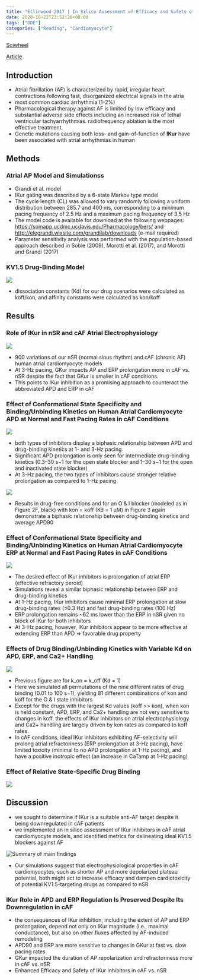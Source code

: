 ```yaml
---
title: "Ellinwood 2017 | In Silico Assessment of Efficacy and Safety of IKur Inhibitors in Chronic Atrial Fibrillation: Role of Kinetics and State-Dependence of Drug Binding"
date: 2020-10-22T23:52:20+08:00
tags: ["ODE"]
categories: ["Reading", "Cardiomyocyte"]
---
```


[Sciwheel](https://sciwheel.com/work/#/items/6117352)

[Article](https://www.ncbi.nlm.nih.gov/pmc/articles/PMC5681918/)

<!--more-->

## Introduction
* Atrial fibrillation (AF) is characterized by rapid, irregular heart contractions following fast, disorganized electrical signals in the atria
*  most common cardiac arrhythmia (1-2%)
* Pharmacological therapy against AF is limited by low efficacy and substantial adverse side effects including an increased risk of lethal ventricular tachyarrhythmias. radiofrequency ablation is the most effective treatment.
* Genetic mutations causing both loss- and gain-of-function of **IKur** have been associated with atrial arrhythmias in human

## Methods
### Atrial AP Model and Simulationss
* Grandi et al. model
* IKur gating was described by a 6-state Markov type model
* The cycle length (CL) was allowed to vary randomly following a uniform distribution between 285.7 and 400 ms, corresponding to a minimum pacing frequency of 2.5 Hz and a maximum pacing frequency of 3.5 Hz
* The model code is available for download at the following webpages: https://somapp.ucdmc.ucdavis.edu/Pharmacology/bers/ and http://elegrandi.wixsite.com/grandilab/downloads (e-mail required)
* Parameter sensitivity analysis was performed with the population-based approach described in Sobie (2009), Morotti et al. (2017), and Morotti and Grandi (2017)
### KV1.5 Drug-Binding Model
![](https://www.frontiersin.org/files/Articles/301424/fphar-08-00799-HTML/image_m/fphar-08-00799-g002.jpg)
* dissociation constants (Kd) for our drug scenarios were calculated as koff/kon, and affinity constants were calculated as kon/koff

## Results
### Role of IKur in nSR and cAF Atrial Electrophysiology
![](https://www.frontiersin.org/files/Articles/301424/fphar-08-00799-HTML/image_m/fphar-08-00799-g001.jpg)
* 900 variations of our nSR (normal sinus rhythm) and cAF (chronic AF) human atrial cardiomyocyte models
* At 3-Hz pacing, GKur impacts AP and ERP prolongation more in cAF vs. nSR despite the fact that GKur is smaller in cAF conditions.
* This points to IKur inhibition as a promising approach to counteract the abbreviated APD and ERP in cAF

### Effect of Conformational State Specificity and Binding/Unbinding Kinetics on Human Atrial Cardiomyocyte APD at Normal and Fast Pacing Rates in cAF Conditions
![](https://www.frontiersin.org/files/Articles/301424/fphar-08-00799-HTML/image_m/fphar-08-00799-g002.jpg)
* both types of inhibitors display a biphasic relationship between APD and drug-binding kinetics at 1- and 3-Hz pacing
* Significant APD prolongation is only seen for intermediate drug-binding kinetics (0.3–30 s−1 for the open state blocker and 1–30 s−1 for the open and inactivated state blocker)
* At 3-Hz pacing, the two types of inhibitors cause stronger relative prolongation as compared to 1-Hz pacing

![](https://www.frontiersin.org/files/Articles/301424/fphar-08-00799-HTML/image_m/fphar-08-00799-g003.jpg)
* Results in drug-free conditions and for an O & I blocker (modeled as in Figure 2F, black) with kon = koff (Kd = 1 μM) in Figure 3 again demonstrate a biphasic relationship between drug-binding kinetics and average APD90

### Effect of Conformational State Specificity and Binding/Unbinding Kinetics on Human Atrial Cardiomyocyte ERP at Normal and Fast Pacing Rates in cAF Conditions
![](https://www.frontiersin.org/files/Articles/301424/fphar-08-00799-HTML/image_m/fphar-08-00799-g004.jpg)
* The desired effect of IKur inhibitors is prolongation of atrial ERP (effective refractory peroid)
*  Simulations reveal a similar biphasic relationship between ERP and drug-binding kinetics
* At 1-Hz pacing, IKur inhibitors cause minimal ERP prolongation at slow drug-binding rates (≤0.3 Hz) and fast drug-binding rates (100 Hz)
* ERP prolongation remains ~62 ms lower than the ERP in nSR given no block of IKur for both inhibitors
* At 3-Hz pacing, however, IKur inhibitors appear to be more effective at extending ERP than APD => favorable drug property
### Effects of Drug Binding/Unbinding Kinetics with Variable Kd on APD, ERP, and Ca2+ Handling
![](https://www.frontiersin.org/files/Articles/301424/fphar-08-00799-HTML/image_m/fphar-08-00799-g005.jpg)
* Previous figure are for k_on = k_off (Kd = 1)
* Here we simulated all permutations of the nine different rates of drug binding (0.01 to 100 s−1), yielding 81 different combinations of kon and koff for the O & I state inhibitors
* Except for the drugs with the largest Kd values (koff >> kon), when kon is held constant, APD, ERP, and Ca2+ handling are not very sensitive to changes in koff. the effects of IKur inhibitors on atrial electrophysiology and Ca2+ handling are largely driven by kon rates as compared to koff rates.
* In cAF conditions, ideal IKur inhibitors exhibiting AF-selectivity will prolong atrial refractoriness (ERP prolongation at 3-Hz pacing), have limited toxicity (minimal to no APD prolongation at 1-Hz pacing), and have a positive inotropic effect (an increase in CaTamp at 1-Hz pacing)

### Effect of Relative State-Specific Drug Binding
![](https://www.frontiersin.org/files/Articles/301424/fphar-08-00799-HTML/image_m/fphar-08-00799-g006.jpg)

## Discussion
* we sought to determine if IKur is a suitable anti-AF target despite it being downregulated in cAF patients
* we implemented an in silico assessment of IKur inhibitors in cAF atrial cardiomyocyte models, and identified metrics for delineating ideal KV1.5 blockers against AF

![](https://www.frontiersin.org/files/Articles/301424/fphar-08-00799-HTML/image_m/fphar-08-00799-g007.jpg "Summary of main findings")

* Our simulations suggest that electrophysiological properties in cAF cardiomyocytes, such as shorter AP and more depolarized plateau potential, both might act to increase efficacy and dampen cardiotoxicity of potential KV1.5-targeting drugs as compared to nSR

### IKur Role in APD and ERP Regulation Is Preserved Despite Its Downregulation in cAF
*  the consequences of IKur inhibition, including the extent of AP and ERP prolongation, depend not only on IKur magnitude (i.e., maximal conductance), but also on other fluxes affected by AF-induced remodeling
* APD90 and ERP are more sensitive to changes in GKur at fast vs. slow pacing rates
* GKur impacted the duration of AP repolarization and refractoriness more in cAF vs. nSR
* Enhanced Efficacy and Safety of IKur Inhibitors in cAF vs. nSR
